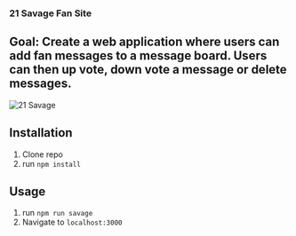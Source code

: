 ### 21 Savage Fan Site

## Goal: Create a web application where users can add fan messages to a message board. Users can then up vote, down vote a message or delete messages.

![21 Savage](21savage.png)

## Installation

1. Clone repo
2. run `npm install`

## Usage

1. run `npm run savage`
2. Navigate to `localhost:3000`
